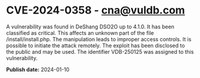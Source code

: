# CVE-2024-0358 - cna@vuldb.com

A vulnerability was found in DeShang DSO2O up to 4.1.0. It has been classified as critical. This affects an unknown part of the file /install/install.php. The manipulation leads to improper access controls. It is possible to initiate the attack remotely. The exploit has been disclosed to the public and may be used. The identifier VDB-250125 was assigned to this vulnerability.

**Publish date:** 2024-01-10
